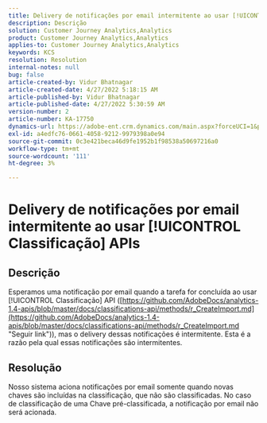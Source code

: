 ```yaml
---
title: Delivery de notificações por email intermitente ao usar [!UICONTROL Classificação] APIs
description: Descrição
solution: Customer Journey Analytics,Analytics
product: Customer Journey Analytics,Analytics
applies-to: Customer Journey Analytics,Analytics
keywords: KCS
resolution: Resolution
internal-notes: null
bug: false
article-created-by: Vidur Bhatnagar
article-created-date: 4/27/2022 5:18:15 AM
article-published-by: Vidur Bhatnagar
article-published-date: 4/27/2022 5:30:59 AM
version-number: 2
article-number: KA-17750
dynamics-url: https://adobe-ent.crm.dynamics.com/main.aspx?forceUCI=1&pagetype=entityrecord&etn=knowledgearticle&id=cb09486d-e9c5-ec11-a7b6-0022480a10ee
exl-id: a4edfc76-0661-4058-9212-9979398a0e94
source-git-commit: 0c3e421beca46d9fe1952b1f98538a50697216a0
workflow-type: tm+mt
source-wordcount: '111'
ht-degree: 3%

---
```


# Delivery de notificações por email intermitente ao usar [!UICONTROL Classificação] APIs

## Descrição


Esperamos uma notificação por email quando a tarefa for concluída ao usar [!UICONTROL Classificação] API ([https://github.com/AdobeDocs/analytics-1.4-apis/blob/master/docs/classifications-api/methods/r_CreateImport.md](https://github.com/AdobeDocs/analytics-1.4-apis/blob/master/docs/classifications-api/methods/r_CreateImport.md "Seguir link")), mas o delivery dessas notificações é intermitente. Esta é a razão pela qual essas notificações são intermitentes.


## Resolução


Nosso sistema aciona notificações por email somente quando novas chaves são incluídas na classificação, que não são classificadas. No caso de classificação de uma Chave pré-classificada, a notificação por email não será acionada.

